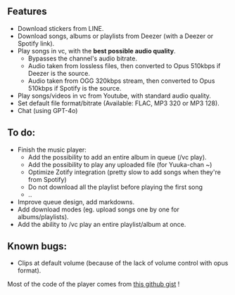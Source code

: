 ## Features

- Download stickers from LINE.
- Download songs, albums or playlists from Deezer (with a Deezer or Spotify link).
- Play songs in vc, with the **best possible audio quality**.
  - Bypasses the channel's audio bitrate.
  - Audio taken from lossless files, then converted to Opus 510kbps if Deezer is the source.
  - Audio taken from OGG 320kbps stream, then converted to Opus 510kbps if Spotify is the source.
- Play songs/videos in vc from Youtube, with standard audio quality.
- Set default file format/bitrate (Available: FLAC, MP3 320 or MP3 128).
- Chat (using GPT-4o)

## To do:

- Finish the music player:
  - Add the possibility to add an entire album in queue (/vc play).
  - Add the possibility to play any uploaded file (for Yuuka-chan ~)
  - Optimize Zotify integration (pretty slow to add songs when they're from Spotify)
  - Do not download all the playlist before playing the first song
  - ..
- Improve queue design, add markdowns.
- Add download modes (eg. upload songs one by one for albums/playlists).
- Add the ability to /vc play an entire playlist/album at once.

## Known bugs:

- Clips at default volume (because of the lack of volume control with opus format).

Most of the code of the player comes from [this github gist](https://gist.github.com/aliencaocao/83690711ef4b6cec600f9a0d81f710e5) !
